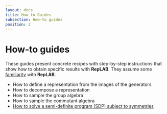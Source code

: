 ```yaml
---
layout: docs
title: How to Guides
subsection: How-to guides
position: 2
---
```


# How-to guides

These guides present concrete recipes with step-by-step instructions that show how to obtain specific results with **RepLAB**. They assume some [familiarity](../tutorials/tutorials.html) with **RepLAB**.

<!-- TODO:
 - [Permutation groups]()
 - [Group representation]()
 - [Decomposing a group representation]()
 - [The group algebra]() -->
 - How to define a representation from the images of the generators
 - How to decompose a representation
 - How to sample the group algebra
 - How to sample the commutant algebra
 - [How to solve a semi-definite program (SDP) subject to symmetries](../publish/SDP.html)

